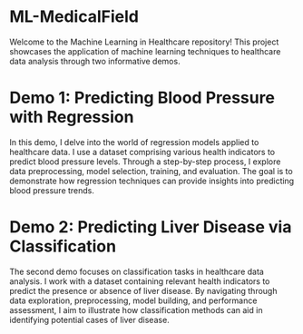 # ML-MedicalField

Welcome to the Machine Learning in Healthcare repository! This project showcases the application of machine learning techniques to healthcare data analysis through two informative demos.

# Demo 1: Predicting Blood Pressure with Regression
In this demo, I delve into the world of regression models applied to healthcare data. I use a dataset comprising various health indicators to predict blood pressure levels. Through a step-by-step process, I explore data preprocessing, model selection, training, and evaluation. The goal is to demonstrate how regression techniques can provide insights into predicting blood pressure trends.

# Demo 2: Predicting Liver Disease via Classification
The second demo focuses on classification tasks in healthcare data analysis. I work with a dataset containing relevant health indicators to predict the presence or absence of liver disease. By navigating through data exploration, preprocessing, model building, and performance assessment, I aim to illustrate how classification methods can aid in identifying potential cases of liver disease.

